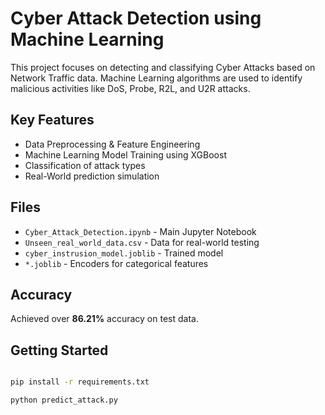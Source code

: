 # Cyber Attack Detection using Machine Learning

This project focuses on detecting and classifying Cyber Attacks based on Network Traffic data. Machine Learning algorithms are used to identify malicious activities like DoS, Probe, R2L, and U2R attacks.

## Key Features

- Data Preprocessing & Feature Engineering
- Machine Learning Model Training using XGBoost
- Classification of attack types
- Real-World prediction simulation

## Files


- `Cyber_Attack_Detection.ipynb` - Main Jupyter Notebook
- `Unseen_real_world_data.csv` - Data for real-world testing
- `cyber_instrusion_model.joblib` - Trained model
- `*.joblib` - Encoders for categorical features

## Accuracy

Achieved over **86.21%** accuracy on test data.

## Getting Started

```bash

pip install -r requirements.txt

python predict_attack.py
